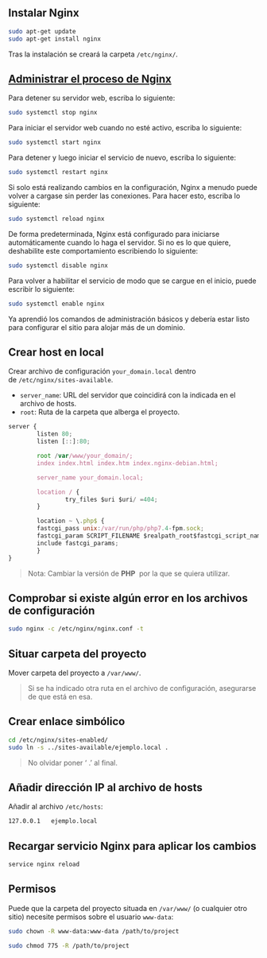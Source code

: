 ## Instalar Nginx

```bash
sudo apt-get update
sudo apt-get install nginx
```

Tras la instalación se creará la carpeta `/etc/nginx/`.

## [ Administrar el proceso de Nginx](https://www.digitalocean.com/community/tutorials/how-to-install-nginx-on-ubuntu-20-04-es#paso-4-administrar-el-proceso-de-nginx)[](https://www.digitalocean.com/community/tutorials/how-to-install-nginx-on-ubuntu-20-04-es#paso-4-administrar-el-proceso-de-nginx)

Para detener su servidor web, escriba lo siguiente:

```bash
sudo systemctl stop nginx
```



Para iniciar el servidor web cuando no esté activo, escriba lo siguiente:

```bash
sudo systemctl start nginx
```


Para detener y luego iniciar el servicio de nuevo, escriba lo siguiente:

```bash
sudo systemctl restart nginx
```


Si solo está realizando cambios en la configuración, Nginx a menudo puede volver a cargase sin perder las conexiones. Para hacer esto, escriba lo siguiente:

```bash
sudo systemctl reload nginx
```


De forma predeterminada, Nginx está configurado para iniciarse automáticamente cuando lo haga el servidor. Si no es lo que quiere, deshabilite este comportamiento escribiendo lo siguiente:

```bash
sudo systemctl disable nginx
```


Para volver a habilitar el servicio de modo que se cargue en el inicio, puede escribir lo siguiente:

```bash
sudo systemctl enable nginx
```


Ya aprendió los comandos de administración básicos y debería estar listo para configurar el sitio para alojar más de un dominio.


## Crear host en local

Crear archivo de configuración `your_domain.local` dentro de `/etc/nginx/sites-available`.

-   `server_name`: URL del servidor que coincidirá con la indicada en el archivo de hosts.
-   `root`: Ruta de la carpeta que alberga el proyecto.


```js
server {
        listen 80;
        listen [::]:80;

        root /var/www/your_domain/;
        index index.html index.htm index.nginx-debian.html;

        server_name your_domain.local;

        location / {
                try_files $uri $uri/ =404;
        }

		location ~ \.php$ { 
		fastcgi_pass unix:/var/run/php/php7.4-fpm.sock; 
		fastcgi_param SCRIPT_FILENAME $realpath_root$fastcgi_script_name; 
		include fastcgi_params; 
		}
}
```

> Nota: Cambiar la versión de **PHP**  por la que se quiera utilizar.
> 

## Comprobar si existe algún error en los archivos de configuración

```bash
sudo nginx -c /etc/nginx/nginx.conf -t
```

## Situar carpeta del proyecto

Mover carpeta del proyecto a `/var/www/`.

> Si se ha indicado otra ruta en el archivo de configuración, asegurarse de que está en esa.


## Crear enlace simbólico

```bash
cd /etc/nginx/sites-enabled/
sudo ln -s ../sites-available/ejemplo.local .
```

> No olvidar poner ‘ .’ al final.

## Añadir dirección IP al archivo de hosts

Añadir al archivo `/etc/hosts`:

```bash
127.0.0.1   ejemplo.local
```


## Recargar servicio Nginx para aplicar los cambios

```bash
service nginx reload
```

## Permisos

Puede que la carpeta del proyecto situada en `/var/www/` (o cualquier otro sitio) necesite permisos sobre el usuario `www-data`:

```bash
sudo chown -R www-data:www-data /path/to/project
```


```bash
sudo chmod 775 -R /path/to/project
```


